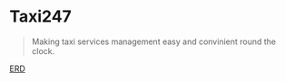 # Taxi247
> Making taxi services management easy and convinient round the clock.

[ERD](https://drive.google.com/file/d/15-PYykJzNgBFk29q3pRTO4UceBb0DNEp/view?usp=sharing)
